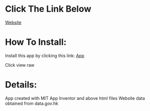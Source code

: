 # Click The Link Below
[Website](https://336699c.github.io/eta/v12)

# How To Install:
Install this app by clicking this link: 
[App](https://github.com/336699c/eta/blob/main/bus_eta_new.apk)

Click view raw

# Details:
App created with MIT App Inventor and above html files
Website data obtained from data.gov.hk
